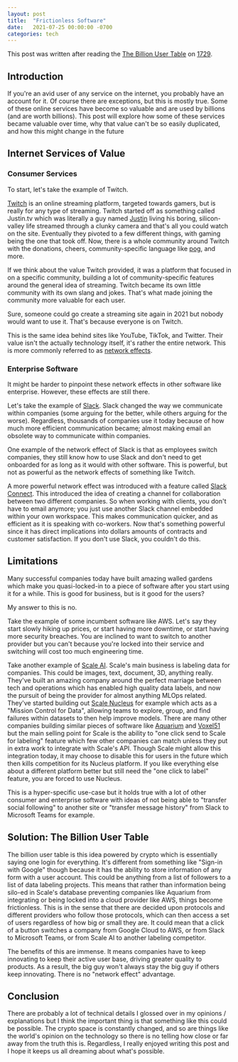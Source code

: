 ```yaml
---
layout: post
title:  "Frictionless Software"
date:   2021-07-25 00:00:00 -0700
categories: tech
---
```

This post was written after reading the [The Billion User Table][bil-user] on [1729][1729].

## Introduction

If you're an avid user of any service on the internet, you probably have an account for it. Of course there are exceptions, but this is mostly true. Some of these online services have become so valuable and are used by billions (and are worth billions). This post will explore how some of these services became valuable over time, why that value can't be so easily duplicated, and how this might change in the future

## Internet Services of Value

### Consumer Services

To start, let's take the example of Twitch.

[Twitch][twitch] is an online streaming platform, targeted towards gamers, but is really for any type of streaming. Twitch started off as something called Justin.tv which was literally a guy named [Justin][jkan] living his boring, silicon-valley life streamed through a clunky camera and that's all you could watch on the site. Eventually they pivoted to a few different things, with gaming being the one that took off. Now, there is a whole community around Twitch with the donations, cheers, community-specific language like [pog][pog], and more.

If we think about the value Twitch provided, it was a platform that focused in on a specific community, building a lot of community-specific features around the general idea of streaming. Twitch became its own little community with its own slang and jokes. That's what made joining the community more valuable for each user.

Sure, someone could go create a streaming site again in 2021 but nobody would want to use it. That's because everyone is on Twitch.

This is the same idea behind sites like YouTube, TikTok, and Twitter. Their value isn't the actually technology itself, it's rather the entire network. This is more commonly referred to as [network effects][network-eff].

### Enterprise Software

It might be harder to pinpoint these network effects in other software like enterprise. However, these effects are still there.

Let's take the example of [Slack][slack]. Slack changed the way we communicate within companies (some arguing for the better, while others arguing for the worse). Regardless, thousands of companies use it today because of how much more efficient communication became; almost making email an obsolete way to communicate within companies.

One example of the network effect of Slack is that as employees switch companies, they still know how to use Slack and don't need to get onboarded for as long as it would with other software. This is powerful, but not as powerful as the network effects of something like Twitch.

A more powerful network effect was introduced with a feature called [Slack Connect][slack-connect]. This introduced the idea of creating a channel for collaboration between two different companies. So when working with clients, you don't have to email anymore; you just use another Slack channel embedded within your own workspace. This makes communication quicker, and as efficient as it is speaking with co-workers. Now that's something powerful since it has direct implications into dollars amounts of contracts and customer satisfaction. If you don't use Slack, you couldn't do this.

## Limitations

Many successful companies today have built amazing walled gardens which make you quasi-locked-in to a piece of software after you start using it for a while. This is good for business, but is it good for the users?

My answer to this is no.

Take the example of some incumbent software like AWS. Let's say they start slowly hiking up prices, or start having more downtime, or start having more security breaches. You are inclined to want to switch to another provider but you can't because you're locked into their service and switching will cost too much engineering time.

Take another example of [Scale AI][scale-ai]. Scale's main business is labeling data for companies. This could be images, text, document, 3D, anything really. They've built an amazing company around the perfect marriage between tech and operations which has enabled high quality data labels, and now the pursuit of being the provider for almost anything MLOps related. They've started building out [Scale Nucleus][nucleus] for example which acts as a "Mission Control for Data", allowing teams to explore, group, and find failures within datasets to then help improve models. There are many other companies building similar pieces of software like [Aquarium][aquarium] and [Voxel51][voxel] but the main selling point for Scale is the ability to "one click send to Scale for labeling" feature which few other companies can match unless they put in extra work to integrate with Scale's API. Though Scale might allow this integration today, it may choose to disable this for users in the future which then kills competition for its Nucleus platform. If you like everything else about a different platform better but still need the "one click to label" feature, you are forced to use Nucleus.

This is a hyper-specific use-case but it holds true with a lot of other consumer and enterprise software with ideas of not being able to "transfer social following" to another site or "transfer message history" from Slack to Microsoft Teams for example.

## Solution: The Billion User Table

The billion user table is this idea powered by crypto which is essentially saying one login for everything. It's different from something like "Sign-in with Google" though because it has the ability to store information of any form with a user account. This could be anything from a list of followers to a list of data labeling projects. This means that rather than information being silo-ed in Scale's database preventing companies like Aquarium from integrating or being locked into a cloud provider like AWS, things become frictionless. This is in the sense that there are decided upon protocols and different providers who follow those protocols, which can then access a set of users regardless of how big or small they are. It could mean that a click of a button switches a company from Google Cloud to AWS, or from Slack to Microsoft Teams, or from Scale AI to another labeling competitor.

The benefits of this are immense. It means companies have to keep innovating to keep their active user base, driving greater quality to products. As a result, the big guy won't always stay the big guy if others keep innovating. There is no "network effect" advantage.

## Conclusion

There are probably a lot of technical details I glossed over in my opinions / explanations but I think the important thing is that something like this could be possible. The crypto space is constantly changed, and so are things like the world's opinion on the technology so there is no telling how close or far away from the truth this is. Regardless, I really enjoyed writing this post and I hope it keeps us all dreaming about what's possible.

[1729]: https://1729.com/
[bil-user]: https://1729.com/the-billion-user-table
[twitch]: https://www.twitch.tv/
[jkan]: https://en.wikipedia.org/wiki/Justin_Kan
[pog]: https://www.urbandictionary.com/define.php?term=Pog
[network-eff]: https://en.wikipedia.org/wiki/Network_effect
[slack]: https://slack.com/
[slack-connect]: https://slack.com/connect
[scale-ai]: https://scale.com/
[nucleus]: https://scale.com/nucleus
[aquarium]: https://www.aquariumlearning.com/
[voxel]: https://voxel51.com/